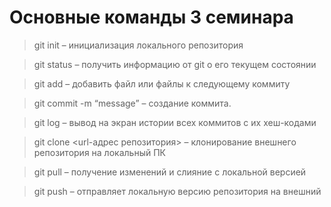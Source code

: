 # Основные команды 3 семинара

> git init – инициализация локального репозитория

> git status – получить информацию от git о его текущем состоянии

> git add – добавить файл или файлы к следующему коммиту

> git commit -m “message” – создание коммита.

> git log – вывод на экран истории всех коммитов с их хеш-кодами

> git clone <url-адрес репозитория> – клонирование внешнего репозитория на  локальный ПК

> git pull – получение изменений и слияние с локальной версией

> git push – отправляет локальную версию репозитория на внешний